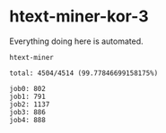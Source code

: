 # htext-miner-kor-3

Everything doing here is automated.

```
htext-miner

total: 4504/4514 (99.77846699158175%)

job0: 802
job1: 791
job2: 1137
job3: 886
job4: 888
```